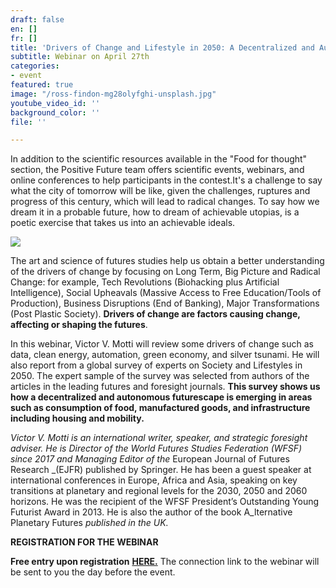 ```yaml
---
draft: false
en: []
fr: []
title: 'Drivers of Change and Lifestyle in 2050: A Decentralized and Autonomous Futurescape'
subtitle: Webinar on April 27th
categories:
- event
featured: true
image: "/ross-findon-mg28olyfghi-unsplash.jpg"
youtube_video_id: ''
background_color: ''
file: ''

---
```

In addition to the scientific resources available in the "Food for thought" section, the Positive Future team offers scientific events, webinars, and online conferences to help participants in the contest.It's a challenge to say what the city of tomorrow will be like, given the challenges, ruptures and progress of this century, which will lead to radical changes. To say how we dream it in a probable future, how to dream of achievable utopias, is a poetic exercise that takes us into an achievable ideals.

![](/webinaire_27avril_en.png)

The art and science of futures studies help us obtain a better understanding of the drivers of change by focusing on Long Term, Big Picture and Radical Change: for example, Tech Revolutions (Biohacking plus Artificial Intelligence), Social Upheavals (Massive Access to Free Education/Tools of Production), Business Disruptions (End of Banking), Major Transformations (Post Plastic Society). **Drivers of change are factors causing change, affecting or shaping the futures**.

In this webinar, Victor V. Motti will review some drivers of change such as data, clean energy, automation, green economy, and silver tsunami. He will also report from a global survey of experts on Society and Lifestyles in 2050. The expert sample of the survey was selected from authors of the articles in the leading futures and foresight journals. **This survey shows us how a decentralized and autonomous futurescape is emerging in areas such as consumption of food, manufactured goods, and infrastructure including housing and mobility.**

_Victor V. Motti is an international writer, speaker, and strategic foresight adviser. He is Director of the World Futures Studies Federation (WFSF) since 2017 and Managing Editor of the_ European Journal of Futures Research _(EJFR) published by Springer. He has been a guest speaker at international conferences in Europe, Africa and Asia, speaking on key transitions at planetary and regional levels for the 2030, 2050 and 2060 horizons. He was the recipient of the WFSF President’s Outstanding Young Futurist Award in 2013. He is also the author of the book A_lternative Planetary Futures _published in the UK._

**REGISTRATION FOR THE WEBINAR**

**Free entry upon registration** [**HERE.**](https://www.weezevent.com/webinaire-drivers-of-change-and-lifestyle-in-2050) The connection link to the webinar will be sent to you the day before the event.
